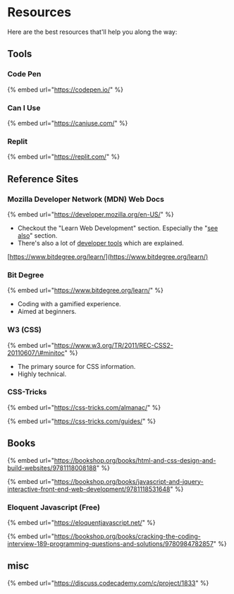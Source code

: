 # Resources

Here are the best resources that'll help you along the way:

## Tools

### Code Pen

{% embed url="https://codepen.io/" %}

### Can I Use

{% embed url="https://caniuse.com/" %}

### Replit

{% embed url="https://replit.com/" %}



## Reference Sites

### Mozilla Developer Network \(MDN\) Web Docs

{% embed url="https://developer.mozilla.org/en-US/" %}

* Checkout the "Learn Web Development" section. Especially the "[see also](https://developer.mozilla.org/en-US/docs/Learn#see_also)" section.
* There's also a lot of [developer tools](https://developer.mozilla.org/en-US/docs/Tools) which are explained. 

[https://www.bitdegree.org/learn/](https://www.bitdegree.org/learn/)

### Bit Degree

{% embed url="https://www.bitdegree.org/learn/" %}



* Coding with a gamified experience.
* Aimed at beginners.

### W3 \(CSS\)

{% embed url="https://www.w3.org/TR/2011/REC-CSS2-20110607/\#minitoc" %}

* The primary source for CSS information.
* Highly technical.

### CSS-Tricks

{% embed url="https://css-tricks.com/almanac/" %}

{% embed url="https://css-tricks.com/guides/" %}

## Books

{% embed url="https://bookshop.org/books/html-and-css-design-and-build-websites/9781118008188" %}

{% embed url="https://bookshop.org/books/javascript-and-jquery-interactive-front-end-web-development/9781118531648" %}

### Eloquent Javascript \(Free\)

{% embed url="https://eloquentjavascript.net/" %}

{% embed url="https://bookshop.org/books/cracking-the-coding-interview-189-programming-questions-and-solutions/9780984782857" %}

## misc

{% embed url="https://discuss.codecademy.com/c/project/1833" %}



